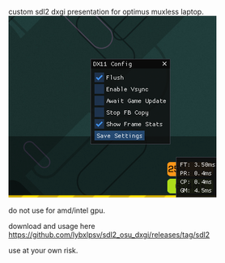 custom sdl2 dxgi presentation for optimus muxless laptop.
<img src="https://raw.githubusercontent.com/lybxlpsv/sdl2_osu_dxgi/master/img/UI.png">

do not use for amd/intel gpu.

download and usage here https://github.com/lybxlpsv/sdl2_osu_dxgi/releases/tag/sdl2

use at your own risk.